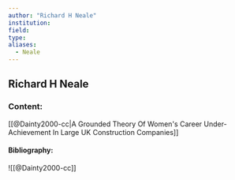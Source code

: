 ```yaml
---
author: "Richard H Neale"
institution:
field:
type:
aliases:
  - Neale
---
```


## Richard H Neale

### Content:
[[@Dainty2000-cc|A Grounded Theory Of Women's Career Under-Achievement In Large UK Construction Companies]]

#### Bibliography:

![[@Dainty2000-cc]]